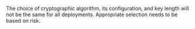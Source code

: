 The choice of cryptographic algorithm, its configuration, and key length will not be the same for all deployments. Appropriate selection needs to be based on risk.
